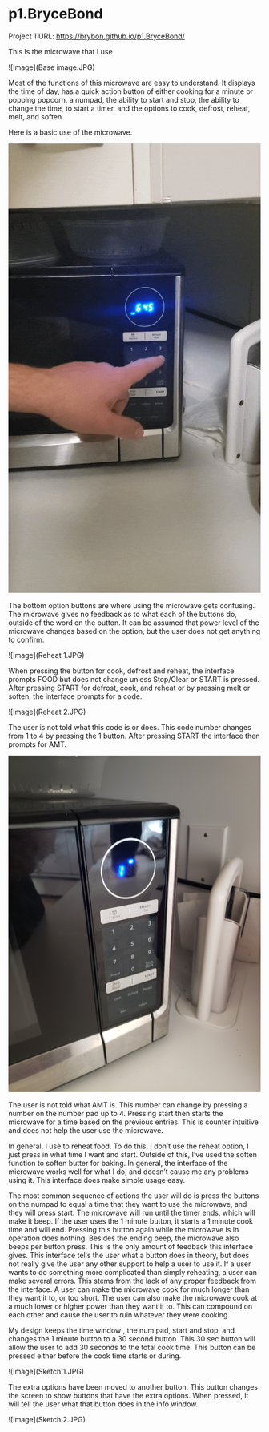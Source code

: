 # p1.BryceBond

Project 1 URL: https://brybon.github.io/p1.BryceBond/

This is the microwave that I use

![Image](Base image.JPG)

Most of the functions of this microwave are easy to understand. It displays the time of day, has a quick action button of either cooking for a minute or popping popcorn, a numpad, the ability to start and stop, the ability to change the time, to start a timer, and the options to cook, defrost, reheat, melt, and soften.

Here is a basic use of the microwave.

![](Microwave.gif)

The bottom option buttons are where using the microwave gets confusing. The microwave gives no feedback as to what each of the buttons do, outside of the word on the button. It can be assumed that power level of the microwave changes based on the option, but the user does not get anything to confirm. 

![Image](Reheat 1.JPG)

When pressing the button for cook, defrost and reheat, the interface prompts FOOD but does not change unless Stop/Clear or START is pressed. After pressing START for defrost, cook, and reheat or by pressing melt or soften, the interface prompts for a code. 

![Image](Reheat 2.JPG)

The user is not told what this code is or does. This code number changes from 1 to 4 by pressing the 1 button. After pressing START the interface then prompts for AMT. 

![Image](Amt.JPG)

The user is not told what AMT is. This number can change by pressing a number on the number pad up to 4. Pressing start then starts the microwave for a time based on the previous entries. This is counter intuitive and does not help the user use the microwave. 

In general, I use to reheat food. To do this, I don’t use the reheat option, I just press in what time I want and start. Outside of this, I’ve used the soften function to soften butter for baking. In general, the interface of the microwave works well for what I do, and doesn’t cause me any problems using it. This interface does make simple usage easy.

The most common sequence of actions the user will do is press the buttons on the numpad to equal a time that they want to use the microwave, and they will press start. The microwave will run until the timer ends, which will make it beep. If the user uses the 1 minute button, it starts a 1 minute cook time and will end. Pressing this button again while the microwave is in operation does nothing. Besides the ending beep, the microwave also beeps per button press. This is the only amount of feedback this interface gives. This interface tells the user what a button does in theory, but does not really give the user any other support to help a user to use it. If a user wants to do something more complicated than simply reheating, a user can make several errors. This stems from the lack of any proper feedback from the interface. A user can make the microwave cook for much longer than they want it to, or too short. The user can also make the microwave cook at a much lower or higher power than they want it to. This can compound on each other and cause the user to ruin whatever they were cooking.

My design keeps the time window , the num pad, start and stop, and changes the 1 minute button to a 30 second button. This 30 sec button will allow the user to add 30 seconds to the total cook time. This button can be pressed either before the cook time starts or during. 

![Image](Sketch 1.JPG)

The extra options have been moved to another button. This button changes the screen to show buttons that have the extra options. When pressed, it will tell the user what that button does in the info window. 

![Image](Sketch 2.JPG)
